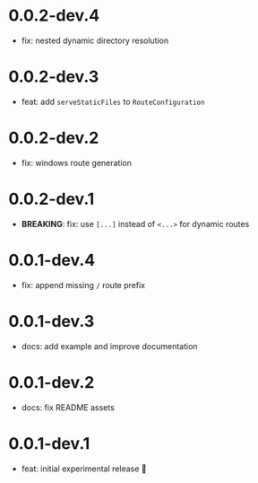 # 0.0.2-dev.4

- fix: nested dynamic directory resolution

# 0.0.2-dev.3

- feat: add `serveStaticFiles` to `RouteConfiguration`

# 0.0.2-dev.2

- fix: windows route generation

# 0.0.2-dev.1

- **BREAKING**: fix: use `[...]` instead of `<...>` for dynamic routes

# 0.0.1-dev.4

- fix: append missing `/` route prefix

# 0.0.1-dev.3

- docs: add example and improve documentation

# 0.0.1-dev.2

- docs: fix README assets

# 0.0.1-dev.1

- feat: initial experimental release 🎉
